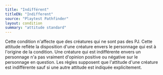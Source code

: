 ```yaml
---
title: "Indifférent"
titleEN: "Indifferent"
source: "Playtest Pathfinder"
layout: condition
summary: "attitude standard"
---
```


Cette condition n'affecte que des créatures qui ne sont pas des PJ. Cette attitude reflète la disposition d'une créature envers le personnage qui est à l'origine de la condition. Une créature qui est indifférente envers un personnage n'a pas vraiment d'opinion positive ou négative sur le personnage en question. Les règles supposent que l'attitude d'une créature est indifférente sauf si une autre attitude est indiquée explicitement.